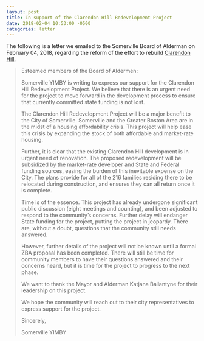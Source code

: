 ```yaml
---
layout: post
title: In support of the Clarendon Hill Redevelopment Project
date: 2018-02-04 10:53:00 -0500
categories: letter
---
```


The following is a letter we emailed to the Somerville Board of Alderman on <time datetime="2018-02-04T10:53-05:00">February 04, 2018</time>, regarding the reform of the effort to rebuild [Clarendon Hill](http://clarendonhill.org).

> Esteemed members of the Board of Aldermen:
>
> Somerville YIMBY is writing to express our support for the Clarendon Hill Redevelopment Project. We believe that there is an urgent need for the project to move forward in the development process to ensure that currently committed state funding is not lost.
>
> The Clarendon Hill Redevelopment Project will be a major benefit to the City of Somerville. Somerville and the Greater Boston Area are in the midst of a housing affordability crisis. This project will help ease this crisis by expanding the stock of both affordable and market-rate housing.
>
> Further, it is clear that the existing Clarendon Hill development is in urgent need of renovation. The proposed redevelopment will be subsidized by the market-rate developer and State and Federal funding sources, easing the burden of this inevitable expense on the City. The plans provide for all of the 216 families residing there to be relocated during construction, and ensures they can all return once it is complete.
>
> Time is of the essence. This project has already undergone significant public discussion (eight meetings and counting), and been adjusted to respond to the community’s concerns. Further delay will endanger State funding for the project, putting the project in jeopardy. There are, without a doubt, questions that the community still needs answered.
>
> However, further details of the project will not be known until a formal ZBA proposal has been completed. There will still be time for community members to have their questions answered and their concerns heard, but it is time for the project to progress to the next phase.
>
> We want to thank the Mayor and Alderman Katjana Ballantyne for their leadership on this project.
>
> We hope the community will reach out to their city representatives to express support for the project.
>
> Sincerely,
>
> Somerville YIMBY
